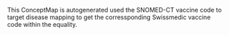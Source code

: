 <div markdown="1" class="stu-note">

This ConceptMap is autogenerated used the SNOMED-CT vaccine code to target disease mapping to get the corressponding Swissmedic vaccine code within the equality.

</div>